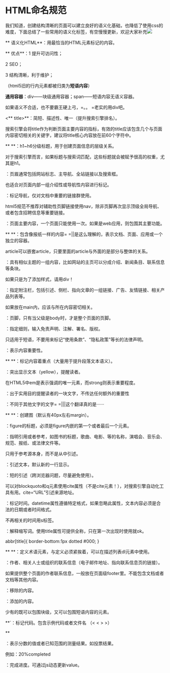 # HTML命名规范

我们知道，创建结构清晰的页面可以建立良好的语义化基础，也降低了使用css的难度，下面总结了一些常用的语义化标签，有空慢慢更新，欢迎大家补充![](http://upload-images.jianshu.io/upload_images/7265016-6d27f40873fed93b.gif?imageMogr2/auto-orient/strip#alt=%E5%AE%B3%E7%BE%9E)

**         语义化HTML**：用最恰当的HTML元素标记的内容。

**         优点**：1 提升可访问性；

2 SEO；

3 结构清晰，利于维护；

（html5旧的行内元素都被归类为**短语内容**）

**通用容器**：div——块级通用容器；span——短语内容无语义容器。

如果语义不合适，也不要霸王硬上弓，=。。 =老实的用div吧。

<** title>**：简短、描述性、唯一（提升搜索引擎排名）。

搜索引擎会将title作为判断页面主要内容的指标，有效的title应该包含几个与页面内容密切相关的关键字，建议将title核心内容放在前60个字符中。

**  **：h1~h6分级标题，用于创建页面信息的层级关系。

对于搜索引擎而言，如果标题与搜索词匹配，这些标题就会被赋予很高的权重，尤其是h1。

：页眉通常包括网站标志、主导航、全站链接以及搜索框。

也适合对页面内部一组介绍性或导航性内容进行标记。

：标记导航，仅对文档中重要的链接群使用。

html5规范不推荐对辅助性页脚链接使用nav，除非页脚再次显示顶级全局导航、或者包含招聘信息等重要链接。

：页面主要内容，一个页面只能使用一次。如果是web应用，则包围其主要功能。

** **：包含像报纸一样的内容= =||是这么理解的，表示文档、页面、应用或一个独立的容器。

article可以嵌套article，只要里面的article与外面的是部分与整体的关系。

：具有相似主题的一组内容，比如网站的主页可以分成介绍、新闻条目、联系信息等条块。

如果只是为了添加样式，请用div！

：指定附注栏，包括引述、侧栏、指向文章的一组链接、广告、友情链接、相关产品列表等。

如果放在main内，应该与所在内容密切相关。

：页脚，只有当父级是body时，才是整个页面的页脚。

：指定细则，输入免责声明、注解、署名、版权。

只适用于短语，不要用来标记“使用条款”、“隐私政策”等长的法律声明。

：表示内容重要性。

** **：标记内容着重点（大量用于提升段落文本语义）。

：突出显示文本（yellow），提醒读者。

在HTML5中em是表示强调的唯一元素，而strong则表示重要程度。

：出于实用目的提醒读者的一块文字，不传达任何额外的重要性

：不同于其他文字的文字= =|||这个翻译真的是······

** **：创建图（默认有40px左右margin）。

：figure的标题，必须是figure内嵌的第一个或者最后一个元素。

：指明引用或者参考，如图书的标题，歌曲、电影、等的名称，演唱会、音乐会、规范、报纸、或法律文件等。

只用于参考源本身，而不是从中引述。

：引述文本，默认新的一行显示。

：短的引述（跨浏览器问题，尽量避免使用）。

可以对blockquoto和q元素使用cite属性（不是cite元素！），对搜索引擎自动化工具有用。cite=“URL”引述来源地址。

：标记时间。datetime属性遵循特定格式，如果忽略此属性，文本内容必须是合法的日期或者时间格式。

不再相关的时间用s标签。

：解释缩写词。使用title属性可提供全称，只在第一次出现时使用就ok。

abbr[title]{ border-bottom:1px dotted #000; }

** **：定义术语元素，与定义必须紧挨着，可以在描述列表dl元素中使用。

：作者、相关人士或组织的联系信息（电子邮件地址、指向联系信息页的链接）。

如果提供整个页面的作者联系信息，一般放在页面级footer里。不能包含文档或者文档等其他内容。

：移除的内容。

：添加的内容。

少有的既可以包围块级，又可以包围短语内容的元素。

**`：标记代码。包含示例代码或者文件名 （< <  > >）

**

：表示分数的值或者已知范围的测量结果。如投票结果。

例如：20%completed

：完成进度。可通过js动态更新value。
